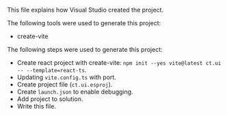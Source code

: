 This file explains how Visual Studio created the project.

The following tools were used to generate this project:

- create-vite

The following steps were used to generate this project:

- Create react project with create-vite: `npm init --yes vite@latest ct.ui -- --template=react-ts`.
- Updating `vite.config.ts` with port.
- Create project file (`ct.ui.esproj`).
- Create `launch.json` to enable debugging.
- Add project to solution.
- Write this file.
